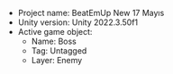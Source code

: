 <!-- UNITY CODE ASSIST INSTRUCTIONS START -->
- Project name: BeatEmUp New 17 Mayıs
- Unity version: Unity 2022.3.50f1
- Active game object:
  - Name: Boss
  - Tag: Untagged
  - Layer: Enemy
<!-- UNITY CODE ASSIST INSTRUCTIONS END -->